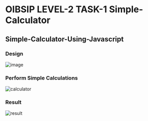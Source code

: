 # OIBSIP LEVEL-2 TASK-1 Simple-Calculator

## Simple-Calculator-Using-Javascript

### Design
![image](https://user-images.githubusercontent.com/101471548/209911975-c667d123-19e0-42f0-9b7c-3f0a167ff53b.png)

### Perform Simple Calculations
![calculator](https://user-images.githubusercontent.com/101471548/209911896-4cd3b0a3-6f18-4943-a062-5702c5c5b663.png)

### Result
![result](https://user-images.githubusercontent.com/101471548/209911913-78cad67d-5097-400c-b17f-81b63a43c614.png)

